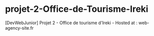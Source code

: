 # projet-2-Office-de-Tourisme-Ireki
[DevWebJunior] Projet 2 - Office de tourisme d'Ireki - Hosted at : web-agency-site.fr
